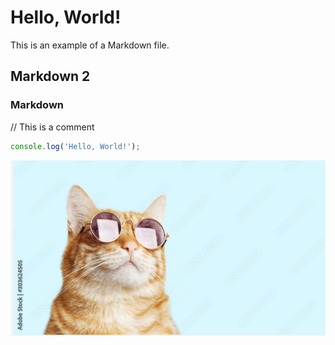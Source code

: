 # Hello, World!

This is an example of a Markdown file.

## Markdown 2

### Markdown

// This is a comment
```js
console.log('Hello, World!');

```

![cat pick](../images/cat.png)

